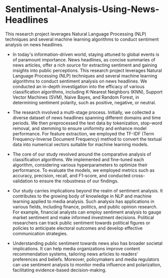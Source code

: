 # Sentimental-Analysis-Using-News-Headlines
This research project leverages Natural Language Processing (NLP) techniques and several machine learning algorithms to conduct sentiment analysis on news headlines.

* In today's information-driven world, staying attuned to global events is of paramount importance. News headlines, as concise summaries of news articles, offer a rich source for extracting sentiment and gaining insights into public perceptions. This research project leverages Natural Language Processing (NLP) techniques and several machine learning algorithms to conduct sentiment analysis on news headlines. We conducted an in-depth investigation into the efficacy of various classification algorithms, including K-Nearest Neighbors (KNN), Support Vector Machines (SVM), Naive Bayes, and Random Forest, in determining sentiment polarity, such as positive, negative, or neutral.

* The research involved a multi-stage process. Initially, we collected a diverse dataset of news headlines spanning different domains and time periods. We then preprocessed the text data by tokenization, stop-word removal, and stemming to ensure uniformity and enhance model performance. For feature extraction, we employed the TF-IDF (Term Frequency-Inverse Document Frequency) method to convert the textual data into numerical vectors suitable for machine learning models.

* The core of our study revolved around the comparative analysis of classification algorithms. We implemented and fine-tuned each algorithm, considering various hyperparameters to optimize their performance. To evaluate the models, we employed metrics such as accuracy, precision, recall, and F1-score, and conducted cross-validation to ensure the robustness of our findings.

* Our study carries implications beyond the realm of sentiment analysis. It contributes to the growing body of knowledge in NLP and machine learning applied to media analysis. Such analysis has applications in various fields, including finance, politics, and public opinion research. For example, financial analysts can employ sentiment analysis to gauge market sentiment and make informed investment decisions. Political researchers can track public sentiment towards political figures or policies to anticipate electoral outcomes and develop effective communication strategies.

* Understanding public sentiment towards news also has broader societal implications. It can help media organizations improve content recommendation systems, tailoring news articles to readers' preferences and beliefs. Moreover, policymakers and media regulators can use sentiment analysis to monitor media influence and polarization, facilitating evidence-based decision-making.
